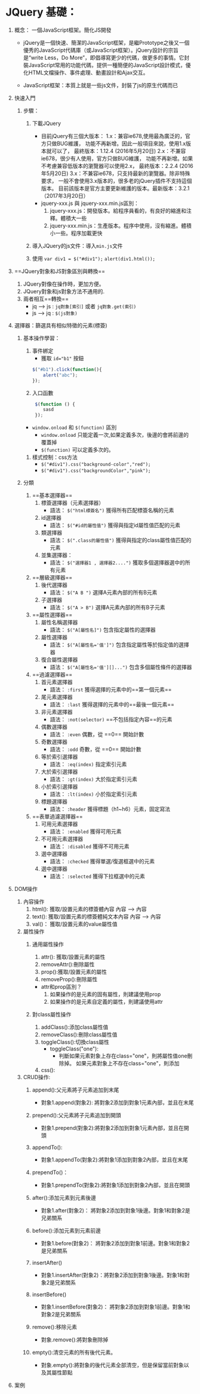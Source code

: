 # JQuery 基礎：
1. 概念： 一個JavaScript框架。簡化JS開發
	* jQuery是一個快速、簡潔的JavaScript框架，是繼Prototype之後又一個優秀的JavaScript代碼庫（或JavaScript框架）。jQuery設計的宗旨	是“write Less，Do More”，即倡導寫更少的代碼，做更多的事情。它封裝JavaScript常用的功能代碼，提供一種簡便的JavaScript設計模式，優	化HTML文檔操作、事件處理、動畫設計和Ajax交互。

	* JavaScript框架：本質上就是一些js文件，封裝了js的原生代碼而已
2. 快速入門
	1. 步驟：
		1. 下載JQuery
			* 目前jQuery有三個大版本：
				1.x：兼容ie678,使用最為廣泛的，官方只做BUG維護，
					 功能不再新增。因此一般項目來說，使用1.x版本就可以了，
					 最終版本：1.12.4 (2016年5月20日)
				2.x：不兼容ie678，很少有人使用，官方只做BUG維護，
					 功能不再新增。如果不考慮兼容低版本的瀏覽器可以使用2.x，
					 最終版本：2.2.4 (2016年5月20日)
				3.x：不兼容ie678，只支持最新的瀏覽器。除非特殊要求，
					 一般不會使用3.x版本的，很多老的jQuery插件不支持這個版本。
					 目前該版本是官方主要更新維護的版本。最新版本：3.2.1（2017年3月20日）
			* jquery-xxx.js 與 jquery-xxx.min.js區別：
				1. jquery-xxx.js：開發版本。給程序員看的，有良好的縮進和注釋。體積大一些
				2. jquery-xxx.min.js：生產版本。程序中使用，沒有縮進。體積小一些。程序加載更快

		2. 導入JQuery的js文件：導入`min.js`文件
		3. 使用
			`var div1 = $("#div1");`
			`alert(div1.html());`


3. ==JQuery對象和JS對象區別與轉換==
	1. JQuery對像在操作時，更加方便。
	2. JQuery對象和js對象方法不通用的.
	3. 兩者相互==轉換==
		* jq --> js : `jq對象[索引]` 或者 `jq對象.get(索引)`
		* js --> jq : `$(js對象)`


4. 選擇器：篩選具有相似特徵的元素(標簽)

	1. 基本操作學習：
		1. 事件綁定
			- 獲取 `id="b1"` 按鈕
			```js
			$("#b1").click(function(){
				alert("abc");
			});
			```
		2. 入口函數
			```js
			 $(function () {
				sasd
			 });
			 ```
		-  `window.onload`  和 `$(function)` 區別
			 * `window.onload` 只能定義一次,如果定義多次，後邊的會將前邊的覆蓋掉
			 * `$(function)` 可以定義多次的。
		1. 樣式控制：css方法
			- `$("#div1").css("background-color","red");`
			- `$("#div1").css("backgroundColor","pink");`


	2. 分類
		1. ==基本選擇器==
			1. 標簽選擇器（元素選擇器）
				* 語法： `$("html標簽名")` 獲得所有匹配標簽名稱的元素
			2. id選擇器 
				* 語法： `$("#id的屬性值")` 獲得與指定id屬性值匹配的元素
			3. 類選擇器
				* 語法： `$(".class的屬性值")` 獲得與指定的class屬性值匹配的元素
			4. 並集選擇器：
				* 語法： `$("選擇器1 , 選擇器2....")` 獲取多個選擇器選中的所有元素
		2. ==層級選擇器==
			1. 後代選擇器
				* 語法： `$("A B ")` 選擇A元素內部的所有B元素		
			2. 子選擇器
				* 語法： `$("A > B")` 選擇A元素內部的所有B子元素
		3. ==屬性選擇器==
			1. 屬性名稱選擇器 
				* 語法： `$("A[屬性名]")` 包含指定屬性的選擇器
			2. 屬性選擇器
				* 語法： `$("A[屬性名='值']")` 包含指定屬性等於指定值的選擇器
			3. 復合屬性選擇器
				* 語法： `$("A[屬性名='值'][]...")` 包含多個屬性條件的選擇器
		4. ==過濾選擇器==
			1. 首元素選擇器 
				* 語法： `:first` 獲得選擇的元素中的==第一個元素==
			2. 尾元素選擇器 
				* 語法： `:last` 獲得選擇的元素中的==最後一個元素==
			3. 非元素選擇器
				* 語法： `:not(selector)` ==不包括指定內容==的元素
			4. 偶數選擇器
				* 語法： `:even` 偶數，從 ==0== 開始計數
			5. 奇數選擇器
				* 語法： `:odd` 奇數，從 ==0== 開始計數
			6. 等於索引選擇器
				* 語法： `:eq(index)` 指定索引元素
			7. 大於索引選擇器 
				* 語法： `:gt(index)` 大於指定索引元素
			8. 小於索引選擇器 
				* 語法： `:lt(index)` 小於指定索引元素
			9. 標題選擇器
				* 語法： `:header` 獲得標題（h1~h6）元素，固定寫法
		5. ==表單過濾選擇器==
			1. 可用元素選擇器 
				* 語法： `:enabled` 獲得可用元素
			2. 不可用元素選擇器 
				* 語法： `:disabled` 獲得不可用元素
			3. 選中選擇器 
				* 語法： `:checked` 獲得單選/復選框選中的元素
			4. 選中選擇器 
				* 語法： `:selected` 獲得下拉框選中的元素

5. DOM操作
	1. 內容操作
		1. html(): 獲取/設置元素的標簽體內容   <a><font>內容</font></a>  --> <font>內容</font>
		2. text(): 獲取/設置元素的標簽體純文本內容   <a><font>內容</font></a> --> 內容
		3. val()： 獲取/設置元素的value屬性值
	2. 屬性操作
		1. 通用屬性操作
			1. attr(): 獲取/設置元素的屬性
			2. removeAttr():刪除屬性
			3. prop():獲取/設置元素的屬性
			4. removeProp():刪除屬性

			* attr和prop區別？
				1. 如果操作的是元素的固有屬性，則建議使用prop
				2. 如果操作的是元素自定義的屬性，則建議使用attr
		2. 對class屬性操作
			1. addClass():添加class屬性值
			2. removeClass():刪除class屬性值
			3. toggleClass():切換class屬性
				* toggleClass("one"): 
					* 判斷如果元素對象上存在class="one"，則將屬性值one刪除掉。  如果元素對象上不存在class="one"，則添加
			4. css():
	3. CRUD操作:
		1. append():父元素將子元素追加到末尾
			* 對象1.append(對象2): 將對象2添加到對象1元素內部，並且在末尾
		2. prepend():父元素將子元素追加到開頭
			* 對象1.prepend(對象2):將對象2添加到對象1元素內部，並且在開頭
		3. appendTo():
			* 對象1.appendTo(對象2):將對象1添加到對象2內部，並且在末尾
		4. prependTo()：
			* 對象1.prependTo(對象2):將對象1添加到對象2內部，並且在開頭


		5. after():添加元素到元素後邊
			* 對象1.after(對象2)： 將對象2添加到對象1後邊。對象1和對象2是兄弟關系
		6. before():添加元素到元素前邊
			* 對象1.before(對象2)： 將對象2添加到對象1前邊。對象1和對象2是兄弟關系
		7. insertAfter()
			* 對象1.insertAfter(對象2)：將對象2添加到對象1後邊。對象1和對象2是兄弟關系
		8. insertBefore()
			* 對象1.insertBefore(對象2)： 將對象2添加到對象1前邊。對象1和對象2是兄弟關系

		9. remove():移除元素
			* 對象.remove():將對象刪除掉
		10. empty():清空元素的所有後代元素。
			* 對象.empty():將對象的後代元素全部清空，但是保留當前對象以及其屬性節點


6. 案例

